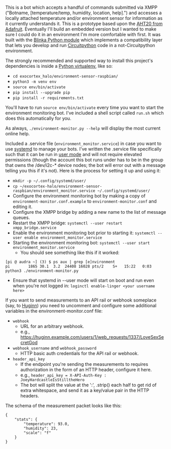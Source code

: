 
This is a bot which accepts a handful of commands submitted via XMPP ("Botname, [temperature/temp, humidity, location, help].") and accesses a locally attached temperature and/or environment sensor for information as it currently understands it.  This is a prototype based upon the [AHT20 from Adafruit](https://www.adafruit.com/product/4566).  Eventually I'll build an embedded version but I wanted to make sure I could do it in an environment I'm more comfortable with first.  It was built with the [Blinka Python module](https://pypi.org/project/Adafruit-Blinka/) which implements a compatibility layer that lets you develop and run [Circuitpython](https://circuitpython.org/) code in a not-Circuitpython environment.

The strongly recommended and supported way to install this project's dependencies is inside a [Python virtualenv](https://docs.python-guide.org/dev/virtualenvs/), like so:

* `cd exocortex_halo/environment-sensor-raspbian/`
* `python3 -m venv env`
* `source env/bin/activate`
* `pip install --upgrade pip`
* `pip install -r requirements.txt`

You'll have to run `source env/bin/activate` every time you want to start the environment monitoring bot.  I've included a shell script called `run.sh` which does this automatically for you.

As always, `./environment-monitor.py --help` will display the most current online help.

Included a .service file (`environment_monitor.service`) in case you want to use [systemd](https://www.freedesktop.org/wiki/Software/systemd/) to manage your bots.  I've written the .service file specifically such that it can be run in [user mode](https://wiki.archlinux.org/index.php/Systemd/User) and will not require elevated permissions (though the account this bot runs under has to be in the group that owns the /dev/i2c-* device nodes; the bot will error out with a message telling you this if it's not).  Here is the process for setting it up and using it:

* `mkdir -p ~/.config/systemd/user/`
* `cp ~/exocortex-halo/environment-sensor-raspbian/environment_monitor.service ~/.config/systemd/user/`
* Configure the environment monitoring bot by making a copy of `environment-monitor.conf.example` to `environment-monitor.conf` and editing it.
* Configure the XMPP bridge by adding a new name to the list of message queues.
* Restart the XMPP bridge: `systemctl --user restart xmpp_bridge.service`
* Enable the environment monitoring bot prior to starting it: `systemctl --user enable environment_monitor.service`
* Starting the environment monitoring bot: `systemctl --user start environment_monitor.service`
  * You should see something like this if it worked:
```
[pi @ audra ~] (3) $ ps aux | grep [e]nvironment
pi        1865 30.1  3.2  24408 16028 pts/2    S+   15:22   0:03 python3 ./environment-monitor.py
```
* Ensure that systemd in --user mode will start on boot and run even when you're not logged in: `loginctl enable-linger <your username here>`

If you want to send measurements to an API rail or webhook someplace (say, to [Huginn](https://github.com/huginn/huginn)) you need to uncomment and configure some additional variables in the environment-monitor.conf file:

* `webhook`
  * URL for an arbitrary webhook.
  * e.g., https://huginn.example.com/users/1/web_requests/1337/LoveSexSecretGod
* `webhook_username` and `webhook_password`
  * HTTP basic auth credentials for the API rail or webhook.
* `header_api_key`
  * If the endpoint you're sending the measurements to requires authorization in the form of an HTTP header, configure it here.
  * e.g., `header_api_key = X-API-Auth-Key : JoeyHardcastleIsStilltheHero`
  * The bot will split the value at the ':', .strip() each half to get rid of extra whitespace, and send it as a key/value pair in the HTTP headers.

The schema of the measurement packet looks like this:

```
{
    "stats": {
        "temperature": 93.0,
        "humidity": 23,
        "scale": "f"
    }
}
```
